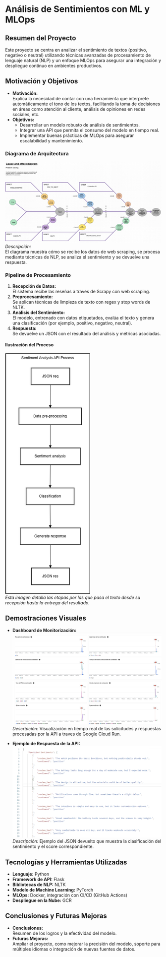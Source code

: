 # Análisis de Sentimientos con ML y MLOps

## Resumen del Proyecto
Este proyecto se centra en analizar el sentimiento de textos (positivo, negativo o neutral) utilizando técnicas avanzadas de procesamiento de lenguaje natural (NLP) y un enfoque MLOps para asegurar una integración y despliegue continuo en ambientes productivos.

## Motivación y Objetivos
- **Motivación:**  
  Explica la necesidad de contar con una herramienta que interprete automáticamente el tono de los textos, facilitando la toma de decisiones en áreas como atención al cliente, análisis de opiniones en redes sociales, etc.
- **Objetivos:**  
  - Desarrollar un modelo robusto de análisis de sentimientos.
  - Integrar una API que permita el consumo del modelo en tiempo real.
  - Implementar buenas prácticas de MLOps para asegurar escalabilidad y mantenimiento.

### Diagrama de Arquitectura
![Diagrama de Arquitectura](architecture_model.png)  
_Descripción:_  
El diagrama muestra cómo se recibe los datos de web scraping, se procesa mediante técnicas de NLP, se analiza el sentimiento y se devuelve una respuesta.

### Pipeline de Procesamiento
1. **Recepción de Datos:**  
   El sistema recibe las reseñas a traves de Scrapy con web scraping.
2. **Preprocesamiento:**  
   Se aplican técnicas de limpieza de texto con regex y stop words de NLTK.
3. **Análisis del Sentimiento:**  
   El modelo, entrenado con datos etiquetados, evalúa el texto y genera una clasificación (por ejemplo, positivo, negativo, neutral).
4. **Respuesta:**  
   Se devuelve un JSON con el resultado del análisis y métricas asociadas.

#### Ilustración del Proceso
![Pipeline de Procesamiento](pipeline.png)  
_Esta imagen detalla las etapas por las que pasa el texto desde su recepción hasta la entrega del resultado._

## Demostraciones Visuales

- **Dashboard de Monitorización:**  
  ![Dashboard](gcloud.png)  
  ![Dashboard](gcloud_2.png)  
  _Descripción:_ Visualización en tiempo real de las solicitudes y respuestas procesadas por la API a traves de Google Cloud Run.

- **Ejemplo de Respuesta de la API:**  
  ![Respuesta API](sentiments_responses.png)  
  _Descripción:_ Ejemplo del JSON devuelto que muestra la clasificación del sentimiento y el score correspondiente.

## Tecnologías y Herramientas Utilizadas
- **Lenguaje:** Python
- **Framework de API:** Flask
- **Bibliotecas de NLP:** NLTK
- **Modelo de Machine Learning:** PyTorch
- **MLOps:** Docker, integración con CI/CD (GitHub Actions)
- **Despliegue en la Nube:** GCR

## Conclusiones y Futuras Mejoras
- **Conclusiones:**  
  Resumen de los logros y la efectividad del modelo.
- **Futuras Mejoras:**  
  Ampliar el proyecto, como mejorar la precisión del modelo, soporte para múltiples idiomas o integración de nuevas fuentes de datos.

